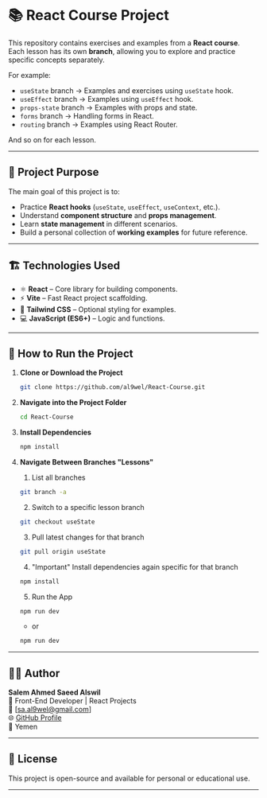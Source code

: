 # 📚 React Course Project

This repository contains exercises and examples from a **React course**.  
Each lesson has its own **branch**, allowing you to explore and practice specific concepts separately.

For example:

- `useState` branch → Examples and exercises using `useState` hook.
- `useEffect` branch → Examples using `useEffect` hook.
- `props-state` branch → Examples with props and state.
- `forms` branch → Handling forms in React.
- `routing` branch → Examples using React Router.

And so on for each lesson.

---

## 🚀 Project Purpose

The main goal of this project is to:

- Practice **React hooks** (`useState`, `useEffect`, `useContext`, etc.).
- Understand **component structure** and **props management**.
- Learn **state management** in different scenarios.
- Build a personal collection of **working examples** for future reference.

---

## 🏗️ Technologies Used

- ⚛️ **React** – Core library for building components.
- ⚡ **Vite** – Fast React project scaffolding.
- 🎨 **Tailwind CSS** – Optional styling for examples.
- 💻 **JavaScript (ES6+)** – Logic and functions.

---

## 🧾 How to Run the Project

1. **Clone or Download the Project**

   ```bash
   git clone https://github.com/al9wel/React-Course.git
   ```

2. **Navigate into the Project Folder**

   ```bash
   cd React-Course
   ```

3. **Install Dependencies**

   ```bash
   npm install
   ```

4. **Navigate Between Branches "Lessons"**
   1. List all branches
   ```bash
   git branch -a
   ```
   2. Switch to a specific lesson branch
   ```bash
   git checkout useState
   ```
   3. Pull latest changes for that branch
   ```bash
   git pull origin useState
   ```
   4. "Important" Install dependencies again specific for that branch
   ```bash
   npm install
   ```
   5. Run the App
   ```bash
   npm run dev
   ```
   - or
   ```bash
   npm run dev
   ```

---

## 👨‍💻 Author

**Salem Ahmed Saeed Alswil**  
💼 Front-End Developer | React Projects  
📧 [sa.al9wel@gmail.com]  
🌐 [GitHub Profile](https://github.com/yourusername)  
📍 Yemen

---

## 📜 License

This project is open-source and available for personal or educational use.

---
